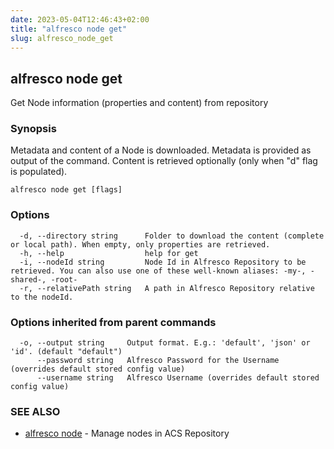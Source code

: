 ```yaml
---
date: 2023-05-04T12:46:43+02:00
title: "alfresco node get"
slug: alfresco_node_get
---
```

## alfresco node get

Get Node information (properties and content) from repository

### Synopsis

Metadata and content of a Node is downloaded. 
Metadata is provided as output of the command.
Content is retrieved optionally (only when "d" flag is populated).

```
alfresco node get [flags]
```

### Options

```
  -d, --directory string      Folder to download the content (complete or local path). When empty, only properties are retrieved.
  -h, --help                  help for get
  -i, --nodeId string         Node Id in Alfresco Repository to be retrieved. You can also use one of these well-known aliases: -my-, -shared-, -root-
  -r, --relativePath string   A path in Alfresco Repository relative to the nodeId.
```

### Options inherited from parent commands

```
  -o, --output string     Output format. E.g.: 'default', 'json' or 'id'. (default "default")
      --password string   Alfresco Password for the Username (overrides default stored config value)
      --username string   Alfresco Username (overrides default stored config value)
```

### SEE ALSO

* [alfresco node](alfresco_node.md)	 - Manage nodes in ACS Repository

